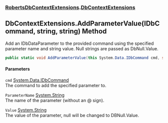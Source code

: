 ### [RobertsDbContextExtensions](RobertsDbContextExtensions 'RobertsDbContextExtensions').[DbContextExtensions](DbContextExtensions 'RobertsDbContextExtensions.DbContextExtensions')
## DbContextExtensions.AddParameterValue(IDbCommand, string, string) Method
Add an IDbDataParameter to the provided command using the specified
parameter name and string value. Null strings are passed as DbNull.Value.
```csharp
public static void AddParameterValue(this System.Data.IDbCommand cmd, string ParameterName, string Value);
```
#### Parameters
<a name='RobertsDbContextExtensions_DbContextExtensions_AddParameterValue(System_Data_IDbCommand_string_string)_cmd'></a>
`cmd` [System.Data.IDbCommand](https://docs.microsoft.com/en-us/dotnet/api/System.Data.IDbCommand 'System.Data.IDbCommand')  
The command to add the specified parameter to.
  
<a name='RobertsDbContextExtensions_DbContextExtensions_AddParameterValue(System_Data_IDbCommand_string_string)_ParameterName'></a>
`ParameterName` [System.String](https://docs.microsoft.com/en-us/dotnet/api/System.String 'System.String')  
The name of the parameter (without an @ sign).
  
<a name='RobertsDbContextExtensions_DbContextExtensions_AddParameterValue(System_Data_IDbCommand_string_string)_Value'></a>
`Value` [System.String](https://docs.microsoft.com/en-us/dotnet/api/System.String 'System.String')  
The value of the parameter, null will be changed to DBNull.Value.
  
